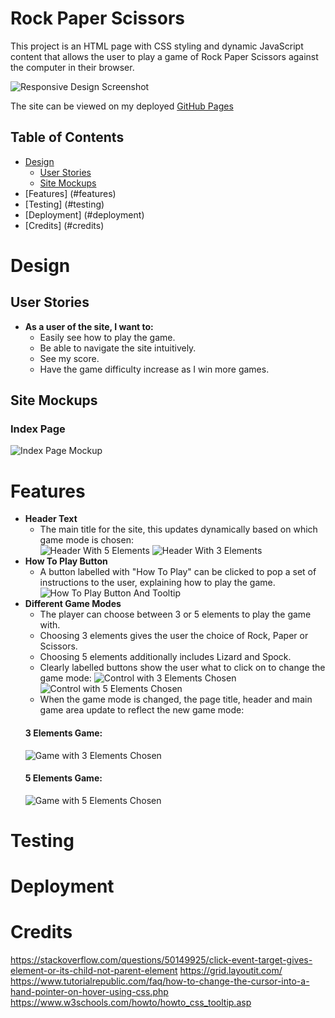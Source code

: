 # Rock Paper Scissors

This project is an HTML page with CSS styling and dynamic JavaScript content that allows the user to play a game of Rock Paper Scissors against the computer in their browser.

![Responsive Design Screenshot](readme-assets/images/responsive-screenshot.png)

The site can be viewed on my deployed [GitHub Pages](https://sijil82.github.io/rock-paper-scissors/)

## Table of Contents
* [Design](#design)
    * [User Stories](#user-stories)
    * [Site Mockups](#site-mockups)
* [Features] (#features)
* [Testing] (#testing)
* [Deployment] (#deployment)
* [Credits] (#credits)

# Design
## User Stories
- __As a user of the site, I want to:__
    - Easily see how to play the game.
    - Be able to navigate the site intuitively.
    - See my score.
    - Have the game difficulty increase as I win more games.

## Site Mockups
### Index Page
![Index Page Mockup](readme-assets/images/index-layout.png)

# Features
- __Header Text__
    - The main title for the site, this updates dynamically based on which game mode is chosen:  
    ![Header With 5 Elements](readme-assets/images/header-five-elements.png)
    ![Header With 3 Elements](readme-assets/images/header-three-elements.png)
- __How To Play Button__
    - A button labelled with "How To Play" can be clicked to pop a set of instructions to the user, explaining how to play the game.  
    ![How To Play Button And Tooltip](readme-assets/images/how-to-play-tooltip.png)
- __Different Game Modes__
    - The player can choose between 3 or 5 elements to play the game with.  
    - Choosing 3 elements gives the user the choice of Rock, Paper or Scissors.  
    - Choosing 5 elements additionally includes Lizard and Spock. 
    - Clearly labelled buttons show the user what to click on to change the game mode:
    ![Control with 3 Elements Chosen](readme-assets/images/controls-three-elements.png)
    ![Control with 5 Elements Chosen](readme-assets/images/controls-five-elements.png)  
    - When the game mode is changed, the page title, header and main game area update to reflect the new game mode:  
    #### 3 Elements Game:
    ![Game with 3 Elements Chosen](readme-assets/images/game-three-elements.png)  
    #### 5 Elements Game:
    ![Game with 5 Elements Chosen](readme-assets/images/game-five-elements.png)  


# Testing

# Deployment

# Credits
https://stackoverflow.com/questions/50149925/click-event-target-gives-element-or-its-child-not-parent-element
https://grid.layoutit.com/
https://www.tutorialrepublic.com/faq/how-to-change-the-cursor-into-a-hand-pointer-on-hover-using-css.php
https://www.w3schools.com/howto/howto_css_tooltip.asp
